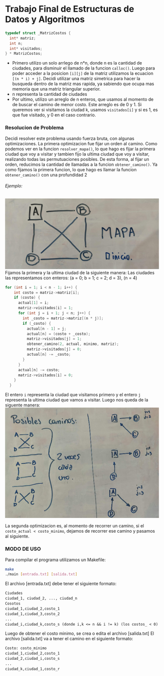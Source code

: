 # Trabajo Final de Estructuras de Datos y Algoritmos

```c
typedef struct _MatrizCostos {
  int* matriz;
  int n;
  int* visitados;
} * MatrizCostos;
```
- Primero utilizo un solo arrlego de n*n, donde n es la cantidad de ciudades, para disminuir el llamado de la funcion ```calloc()```. Luego para poder acceder a la posicion ```[i][j]``` de la matriz utilizamos la ecuacion ```[(n * i) + j]```.
Decidi utilizar una matriz simetrica para hacer la busqueda dentro de la matriz mas rapida, ya sabiendo que ocupa mas memoria que una matriz triangular superior.
- n representa la cantidad de ciudades
- Por ultimo, utilizo un arreglo de n enteros, que usamos al momento de de buscar el camino de menor costo. Este arreglo es de 0 y 1. Si queremos ver si visitamos la ciudad k, usamos ```visitados[i]``` y si es 1, es que fue visitado, y 0 en el caso contrario.

### Resolucion de Problema
Decidi resolver este problema usando fuerza bruta, con algunas optimizaciones.
La primera optimizacion fue fijar un orden al camino. Como podemos ver en la funcion ```resolver_mapa()```, lo que hago es fijar la primera ciudad que voy a visitar y tambien fijo la ultima ciudad que voy a visitar, realizando todas las permutuaciones posibles. De esta forma, al fijar un orden, reducimos la cantidad de llamadas a la funcion ```obtener_camino()```.
Ya como fijamos la primera funcion, lo que hago es llamar la funcion ```obtener_camino()``` con una profundidad $2$

###### Ejemplo:
![img1](img/img1.jpg)
Fijamos la primera y la ultima ciudad de la siguiente manera:
Las ciudades las representamos con enteros: (a = 0; b = 1; c = 2; d = 3), (n = 4)
```c
for (int i = 1; i < n - 1; i++) {
    int costo = matriz->matriz[i];
    if (costo) {
      actual[1] = i;
      matriz->visitados[i] = 1;
      for (int j = i + 1; j < n; j++) {
        int _costo = matriz->matriz[(n * j)];
        if (_costo) {
          actual[n - 1] = j;
          actual[n] = (costo + _costo);
          matriz->visitados[j] = 1;
          obtener_camino(2, actual, minimo, matriz);
          matriz->visitados[j] = 0;
          actual[n] -= _costo;
        }
      }
      actual[n] -= costo;
      matriz->visitados[i] = 0;
    }
  }
```
El entero ```i``` representa la ciudad que visitamos primero y el entero ```j``` representa la ultima ciudad que vamos a visitar.
Luego nos queda de la siguente manera:
![img2](img\img2.jpg)

La segunda optimizacion es, al momento de recorrer un camino, si el ```costo_actual < costo_minimo```, dejamos de recorrer ese camino y pasamos al siguiente.

<div style="page-break-after: always;"></div>

### MODO DE USO
Para compilar el programa utilizamos un Makefile:
```bash
make
./main [entrada.txt] [salida.txt]
```
El archivo [entrada.txt] debe tener el siguiente formato:
```txt
Ciudades
ciudad_1, ciudad_2, ..., ciudad_n
Cosotos
ciudad_1,ciudad_2,costo_1
ciudad_1,ciudad_3,costo_2
...
ciudad_i,ciudad_k,costo_s (donde i,k <= n && i != k) (los costos_ < 0)
```
Luego de obtener el costo minimo, se crea o edita el archivo [salida.txt]
El archivo [salida.txt] va a tener el camino en el siguiente formato:
```txt
Costo: costo_minimo
ciudad_1,ciudad_2,costo_1
ciudad_2,ciudad_i,costo_s
...
ciudad_k,ciudad_1,costo_r
```